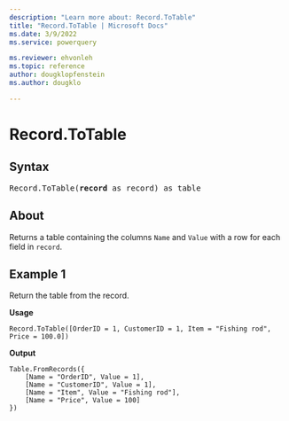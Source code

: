 ```yaml
---
description: "Learn more about: Record.ToTable"
title: "Record.ToTable | Microsoft Docs"
ms.date: 3/9/2022
ms.service: powerquery

ms.reviewer: ehvonleh
ms.topic: reference
author: dougklopfenstein
ms.author: dougklo

---
```

# Record.ToTable

## Syntax

<pre>
Record.ToTable(<b>record</b> as record) as table
</pre>
  
## About

Returns a table containing the columns `Name` and `Value` with a row for each field in `record`.

## Example 1

Return the table from the record.

**Usage**

```powerquery-m
Record.ToTable([OrderID = 1, CustomerID = 1, Item = "Fishing rod", Price = 100.0])
```

**Output**

```powerquery-m
Table.FromRecords({
    [Name = "OrderID", Value = 1],
    [Name = "CustomerID", Value = 1],
    [Name = "Item", Value = "Fishing rod"],
    [Name = "Price", Value = 100]
})
```
